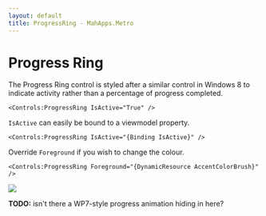 ```yaml
---
layout: default
title: ProgressRing - MahApps.Metro
---
```


# Progress Ring

The Progress Ring control is styled after a similar control in Windows 8 to indicate activity rather than a percentage of progress completed.

`<Controls:ProgressRing IsActive="True" />`

`IsActive` can easily be bound to a viewmodel property.

`<Controls:ProgressRing IsActive="{Binding IsActive}" />`

Override `Foreground` if you wish to change the colour.

`<Controls:ProgressRing Foreground="{DynamicResource AccentColorBrush}" />`

![](images/progress_ring.gif)

**TODO:** isn't there a WP7-style progress animation hiding in here?